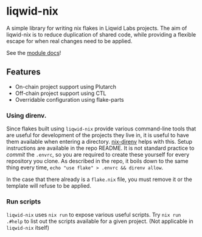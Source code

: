 # liqwid-nix

A simple library for writing nix flakes in Liqwid Labs projects. The aim of liqwid-nix is to reduce duplication of shared code, while providing a flexible escape for when real changes need to be applied.

See the [module docs](https://liqwid-labs.github.io/liqwid-nix/reference/modules.html)!

## Features

- On-chain project support using Plutarch
- Off-chain project support using CTL
- Overridable configuration using flake-parts

### Using direnv.

Since flakes built using `liqwid-nix` provide various command-line tools that are useful for development of the projects they live in, it is useful to have them available when entering a directory. [nix-direnv](https://github.com/nix-community/nix-direnv) helps with this. Setup instructions are available in the repo README. It is not standard practice to _commit_ the `.envrc`, so you are required to create these yourself for every repository you clone. As described in the repo, it boils down to the same thing every time, `echo "use flake" > .envrc && direnv allow`.

In the case that there already is a `flake.nix` file, you must remove it or the template will refuse to be applied.

### Run scripts

`liqwid-nix` uses `nix run` to expose various useful scripts. Try `nix run .#help` to list out the scripts available for a given project. (Not applicable in `liqwid-nix` itself)

